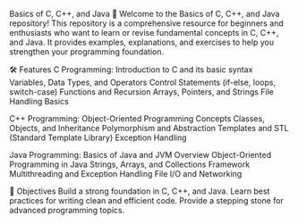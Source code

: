 Basics of C, C++, and Java 🚀
Welcome to the Basics of C, C++, and Java repository! This repository is a comprehensive resource for beginners and enthusiasts who want to learn or revise fundamental concepts in C, C++, and Java. It provides examples, explanations, and exercises to help you strengthen your programming foundation.

🛠️ Features
C Programming:
Introduction to C and its basic syntax
Variables, Data Types, and Operators
Control Statements (if-else, loops, switch-case)
Functions and Recursion
Arrays, Pointers, and Strings
File Handling Basics

C++ Programming:
Object-Oriented Programming Concepts
Classes, Objects, and Inheritance
Polymorphism and Abstraction
Templates and STL (Standard Template Library)
Exception Handling

Java Programming:
Basics of Java and JVM Overview
Object-Oriented Programming in Java
Strings, Arrays, and Collections Framework
Multithreading and Exception Handling
File I/O and Networking

🎯 Objectives
Build a strong foundation in C, C++, and Java.
Learn best practices for writing clean and efficient code.
Provide a stepping stone for advanced programming topics.

